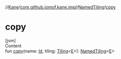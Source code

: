 //[Kane](../../index.md)/[com.github.jomof.kane.impl](../index.md)/[NamedTiling](index.md)/[copy](copy.md)



# copy  
[jvm]  
Content  
fun [copy](copy.md)(name: [Id](../index.md#%5Bcom.github.jomof.kane.impl%2FId%2F%2F%2FPointingToDeclaration%2F%5D%2FClasslikes%2F-274594955), tiling: [Tiling](../-tiling/index.md)<[E](index.md)>): [NamedTiling](index.md)<[E](index.md)>  



